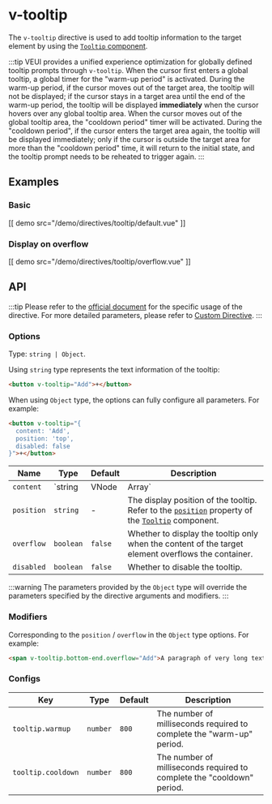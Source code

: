 # v-tooltip

The `v-tooltip` directive is used to add tooltip information to the target element by using the [`Tooltip` component](../components/tooltip).

:::tip
VEUI provides a unified experience optimization for globally defined tooltip prompts through `v-tooltip`. When the cursor first enters a global tooltip, a global timer for the "warm-up period" is activated. During the warm-up period, if the cursor moves out of the target area, the tooltip will not be displayed; if the cursor stays in a target area until the end of the warm-up period, the tooltip will be displayed **immediately** when the cursor hovers over any global tooltip area. When the cursor moves out of the global tooltip area, the "cooldown period" timer will be activated. During the "cooldown period", if the cursor enters the target area again, the tooltip will be displayed immediately; only if the cursor is outside the target area for more than the "cooldown period" time, it will return to the initial state, and the tooltip prompt needs to be reheated to trigger again.
:::

## Examples

### Basic

[[ demo src="/demo/directives/tooltip/default.vue" ]]

### Display on overflow

[[ demo src="/demo/directives/tooltip/overflow.vue" ]]

## API

:::tip
Please refer to the [official document](https://v2.vuejs.org/v2/guide/syntax.html#Directives) for the specific usage of the directive. For more detailed parameters, please refer to [Custom Directive](https://v2.vuejs.org/v2/guide/custom-directive.html#Directive-Hook-Arguments).
:::

### Options

Type: `string | Object`.

Using `string` type represents the text information of the tooltip:

```html
<button v-tooltip="Add">+</button>
```

When using `Object` type, the options can fully configure all parameters. For example:

```html
<button v-tooltip="{
  content: 'Add',
  position: 'top',
  disabled: false
}">+</button>
```

| Name | Type | Default | Description |
| -- | -- | -- | -- |
| ``content`` | `string | VNode | Array<VNode>` | - | The string of the tooltip information, or the virtual node (array) returned by the rendering function. If not passed, the `textContent` of the corresponding element will be used by default. |
| ``position`` | `string` | - | The display position of the tooltip. Refer to the [`position`](../components/tooltip#props-position) property of the [`Tooltip`](../components/tooltip) component. |
| ``overflow`` | `boolean` | `false` | Whether to display the tooltip only when the content of the target element overflows the container. |
| ``disabled`` | `boolean` | `false` | Whether to disable the tooltip. |

:::warning
The parameters provided by the `Object` type will override the parameters specified by the directive arguments and modifiers.
:::

### Modifiers

Corresponding to the `position` / `overflow` in the `Object` type options. For example:

```html
<span v-tooltip.bottom-end.overflow="Add">A paragraph of very long text...</span>
```

### Configs

| Key | Type | Default | Description |
| -- | -- | -- | -- |
| ``tooltip.warmup`` | `number` | `800` | The number of milliseconds required to complete the "warm-up" period. |
| ``tooltip.cooldown`` | `number` | `800` | The number of milliseconds required to complete the "cooldown" period. |
